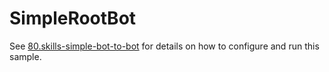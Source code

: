 # SimpleRootBot

See [80.skills-simple-bot-to-bot](../Readme.md) for details on how to configure and run this sample.

